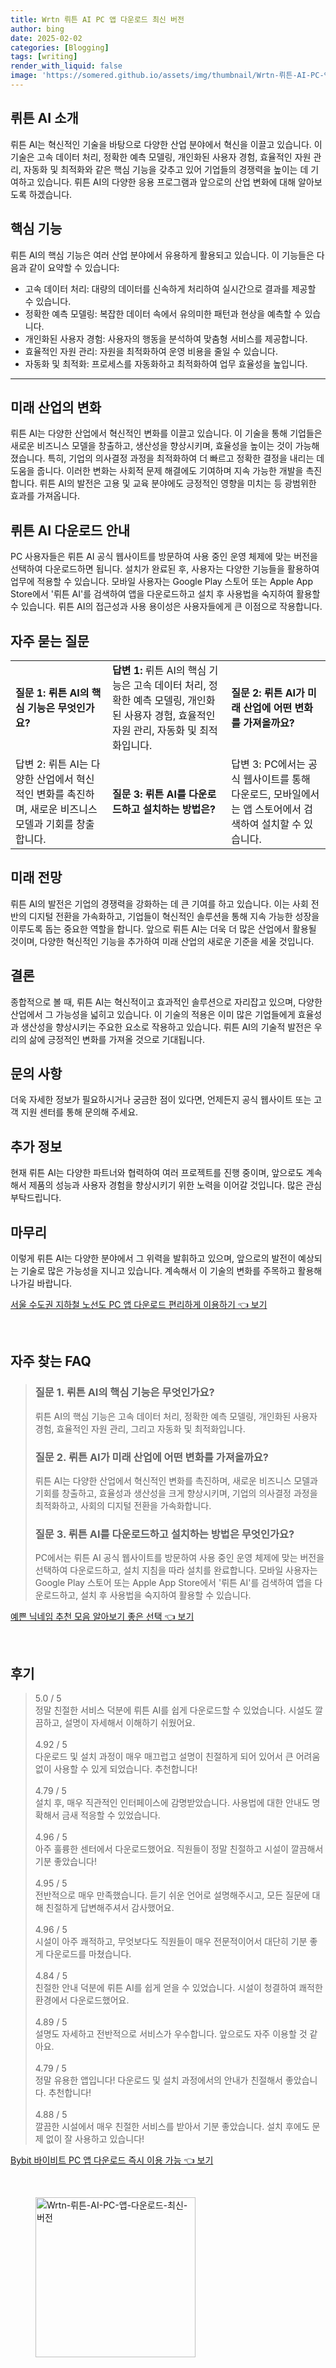 ```yaml
---
title: Wrtn 뤼튼 AI PC 앱 다운로드 최신 버전
author: bing
date: 2025-02-02
categories: [Blogging]
tags: [writing]
render_with_liquid: false
image: 'https://somered.github.io/assets/img/thumbnail/Wrtn-뤼튼-AI-PC-앱-다운로드-최신-버전.webp'
---
```



<h2 id='AI_소개'>뤼튼 AI 소개</h2>

<p>뤼튼 AI는 혁신적인 기술을 바탕으로 다양한 산업 분야에서 혁신을 이끌고 있습니다. 이 기술은 고속 데이터 처리, 정확한 예측 모델링, 개인화된 사용자 경험, 효율적인 자원 관리, 자동화 및 최적화와 같은 핵심 기능을 갖추고 있어 기업들의 경쟁력을 높이는 데 기여하고 있습니다. 뤼튼 AI의 다양한 응용 프로그램과 앞으로의 산업 변화에 대해 알아보도록 하겠습니다.</p>

<h2 id='핵심_기능'>핵심 기능</h2>

<p>뤼튼 AI의 핵심 기능은 여러 산업 분야에서 유용하게 활용되고 있습니다. 이 기능들은 다음과 같이 요약할 수 있습니다:</p>

<ul>
    <li>고속 데이터 처리: 대량의 데이터를 신속하게 처리하여 실시간으로 결과를 제공할 수 있습니다.</li>
    <li>정확한 예측 모델링: 복잡한 데이터 속에서 유의미한 패턴과 현상을 예측할 수 있습니다.</li>
    <li>개인화된 사용자 경험: 사용자의 행동을 분석하여 맞춤형 서비스를 제공합니다.</li>
    <li>효율적인 자원 관리: 자원을 최적화하여 운영 비용을 줄일 수 있습니다.</li>
    <li>자동화 및 최적화: 프로세스를 자동화하고 최적화하여 업무 효율성을 높입니다.</li>
</ul>

<hr />

<h2 id='미래_산업_변화'>미래 산업의 변화</h2>

<p>뤼튼 AI는 다양한 산업에서 혁신적인 변화를 이끌고 있습니다. 이 기술을 통해 기업들은 새로운 비즈니스 모델을 창출하고, 생산성을 향상시키며, 효율성을 높이는 것이 가능해졌습니다. 특히, 기업의 의사결정 과정을 최적화하여 더 빠르고 정확한 결정을 내리는 데 도움을 줍니다. 이러한 변화는 사회적 문제 해결에도 기여하며 지속 가능한 개발을 촉진합니다. 뤼튼 AI의 발전은 고용 및 교육 분야에도 긍정적인 영향을 미치는 등 광범위한 효과를 가져옵니다.</p>

<h2 id='다운로드_안내'>뤼튼 AI 다운로드 안내</h2>

<p>PC 사용자들은 뤼튼 AI 공식 웹사이트를 방문하여 사용 중인 운영 체제에 맞는 버전을 선택하여 다운로드하면 됩니다. 설치가 완료된 후, 사용자는 다양한 기능들을 활용하여 업무에 적용할 수 있습니다. 모바일 사용자는 Google Play 스토어 또는 Apple App Store에서 '뤼튼 AI'를 검색하여 앱을 다운로드하고 설치 후 사용법을 숙지하여 활용할 수 있습니다. 뤼튼 AI의 접근성과 사용 용이성은 사용자들에게 큰 이점으로 작용합니다.</p>

<h2 id='자주_묻는_질문'>자주 묻는 질문</h2>

<table>
    <tr>
        <td><b>질문 1: 뤼튼 AI의 핵심 기능은 무엇인가요?</b></td>
        <td><b>답변 1:</b> 뤼튼 AI의 핵심 기능은 고속 데이터 처리, 정확한 예측 모델링, 개인화된 사용자 경험, 효율적인 자원 관리, 자동화 및 최적화입니다.</td>
        <td><b>질문 2: 뤼튼 AI가 미래 산업에 어떤 변화를 가져올까요?</b></td>
    </tr>
    <tr>
        <td>답변 2: 뤼튼 AI는 다양한 산업에서 혁신적인 변화를 촉진하며, 새로운 비즈니스 모델과 기회를 창출합니다.</td>
        <td><b>질문 3: 뤼튼 AI를 다운로드하고 설치하는 방법은?</b></td>
        <td>답변 3: PC에서는 공식 웹사이트를 통해 다운로드, 모바일에서는 앱 스토어에서 검색하여 설치할 수 있습니다.</td>
    </tr>
</table>

<h2 id='미래_전망'>미래 전망</h2>

<p>뤼튼 AI의 발전은 기업의 경쟁력을 강화하는 데 큰 기여를 하고 있습니다. 이는 사회 전반의 디지털 전환을 가속화하고, 기업들이 혁신적인 솔루션을 통해 지속 가능한 성장을 이루도록 돕는 중요한 역할을 합니다. 앞으로 뤼튼 AI는 더욱 더 많은 산업에서 활용될 것이며, 다양한 혁신적인 기능을 추가하여 미래 산업의 새로운 기준을 세울 것입니다.</p>

<h2 id='결론'>결론</h2>

<p>종합적으로 볼 때, 뤼튼 AI는 혁신적이고 효과적인 솔루션으로 자리잡고 있으며, 다양한 산업에서 그 가능성을 넓히고 있습니다. 이 기술의 적용은 이미 많은 기업들에게 효율성과 생산성을 향상시키는 주요한 요소로 작용하고 있습니다. 뤼튼 AI의 기술적 발전은 우리의 삶에 긍정적인 변화를 가져올 것으로 기대됩니다.</p>

<h2 id='문의_사항'>문의 사항</h2>

<p>더욱 자세한 정보가 필요하시거나 궁금한 점이 있다면, 언제든지 공식 웹사이트 또는 고객 지원 센터를 통해 문의해 주세요.</p>

<h2 id='추가_정보'>추가 정보</h2>

<p>현재 뤼튼 AI는 다양한 파트너와 협력하여 여러 프로젝트를 진행 중이며, 앞으로도 계속해서 제품의 성능과 사용자 경험을 향상시키기 위한 노력을 이어갈 것입니다. 많은 관심 부탁드립니다.</p>

<h2 id='마무리'>마무리</h2>

<p>이렇게 뤼튼 AI는 다양한 분야에서 그 위력을 발휘하고 있으며, 앞으로의 발전이 예상되는 기술로 많은 가능성을 지니고 있습니다. 계속해서 이 기술의 변화를 주목하고 활용해 나가길 바랍니다.</p>


<p><a class="click-button" title="서울 수도권 지하철 노선도 PC 앱 다운로드 편리하게 이용하기" href="https://somered.github.io/posts/%EC%84%9C%EC%9A%B8-%EC%88%98%EB%8F%84%EA%B6%8C-%EC%A7%80%ED%95%98%EC%B2%A0-%EB%85%B8%EC%84%A0%EB%8F%84-PC-%EC%95%B1-%EB%8B%A4%EC%9A%B4%EB%A1%9C%EB%93%9C-%ED%8E%B8%EB%A6%AC%ED%95%98%EA%B2%8C-%EC%9D%B4%EC%9A%A9%ED%95%98%EA%B8%B0/" rel="dofollow">서울 수도권 지하철 노선도 PC 앱 다운로드 편리하게 이용하기 👈 보기</a></p><br>
<h2 id='자주_찾는_FAQ'>자주 찾는 FAQ</h2>
<div itemscope="" itemtype="https://schema.org/FAQPage"> 
<blockquote> 
<div itemscope="" itemprop="mainEntity" itemtype="https://schema.org/Question"> 
<h3 itemprop="name">질문 1. 뤼튼 AI의 핵심 기능은 무엇인가요?</h3> 
<div itemscope="" itemprop="acceptedAnswer" itemtype="https://schema.org/Answer"> 
<span itemprop="text"> 
<p>뤼튼 AI의 핵심 기능은 고속 데이터 처리, 정확한 예측 모델링, 개인화된 사용자 경험, 효율적인 자원 관리, 그리고 자동화 및 최적화입니다.</p> 
</span> 
</div> 
</div> 
<div itemscope="" itemprop="mainEntity" itemtype="https://schema.org/Question"> 
<h3 itemprop="name">질문 2. 뤼튼 AI가 미래 산업에 어떤 변화를 가져올까요?</h3> 
<div itemscope="" itemprop="acceptedAnswer" itemtype="https://schema.org/Answer"> 
<span itemprop="text"> 
<p>뤼튼 AI는 다양한 산업에서 혁신적인 변화를 촉진하며, 새로운 비즈니스 모델과 기회를 창출하고, 효율성과 생산성을 크게 향상시키며, 기업의 의사결정 과정을 최적화하고, 사회의 디지털 전환을 가속화합니다.</p> 
</span> 
</div> 
</div> 
<div itemscope="" itemprop="mainEntity" itemtype="https://schema.org/Question"> 
<h3 itemprop="name">질문 3. 뤼튼 AI를 다운로드하고 설치하는 방법은 무엇인가요?</h3> 
<div itemscope="" itemprop="acceptedAnswer" itemtype="https://schema.org/Answer"> 
<span itemprop="text"> 
<p>PC에서는 뤼튼 AI 공식 웹사이트를 방문하여 사용 중인 운영 체제에 맞는 버전을 선택하여 다운로드하고, 설치 지침을 따라 설치를 완료합니다. 모바일 사용자는 Google Play 스토어 또는 Apple App Store에서 '뤼튼 AI'를 검색하여 앱을 다운로드하고, 설치 후 사용법을 숙지하여 활용할 수 있습니다.</p> 
</span> 
</div> 
</div> 
</blockquote> 
</div>
<p><a class="click-button" title="예쁜 닉네임 추천 모음 알아보기 좋은 선택" href="https://somered.github.io/posts/%EC%98%88%EC%81%9C-%EB%8B%89%EB%84%A4%EC%9E%84-%EC%B6%94%EC%B2%9C-%EB%AA%A8%EC%9D%8C-%EC%95%8C%EC%95%84%EB%B3%B4%EA%B8%B0-%EC%A2%8B%EC%9D%80-%EC%84%A0%ED%83%9D/" rel="dofollow">예쁜 닉네임 추천 모음 알아보기 좋은 선택 👈 보기</a></p><br>
<h2 id='후기'>후기</h2>
<div itemscope itemtype="https://schema.org/Product">
  <blockquote>
  <div itemprop="review" itemscope itemtype="https://schema.org/Review">
      <div itemprop="reviewRating" itemscope itemtype="https://schema.org/Rating"> <span itemprop="ratingValue">5.0</span> / <span itemprop="bestRating">5</span> </div>
      <span itemprop="reviewBody">정말 친절한 서비스 덕분에 뤼튼 AI를 쉽게 다운로드할 수 있었습니다. 시설도 깔끔하고, 설명이 자세해서 이해하기 쉬웠어요.</span>
  </div>
  <br>
  <div itemprop="review" itemscope itemtype="https://schema.org/Review">
      <div itemprop="reviewRating" itemscope itemtype="https://schema.org/Rating"> <span itemprop="ratingValue">4.92</span> / <span itemprop="bestRating">5</span> </div>
      <span itemprop="reviewBody">다운로드 및 설치 과정이 매우 매끄럽고 설명이 친절하게 되어 있어서 큰 어려움 없이 사용할 수 있게 되었습니다. 추천합니다!</span>
  </div>
  <br>
  <div itemprop="review" itemscope itemtype="https://schema.org/Review">
      <div itemprop="reviewRating" itemscope itemtype="https://schema.org/Rating"> <span itemprop="ratingValue">4.79</span> / <span itemprop="bestRating">5</span> </div>
      <span itemprop="reviewBody">설치 후, 매우 직관적인 인터페이스에 감명받았습니다. 사용법에 대한 안내도 명확해서 금새 적응할 수 있었습니다.</span>
  </div>
  <br>
  <div itemprop="review" itemscope itemtype="https://schema.org/Review">
      <div itemprop="reviewRating" itemscope itemtype="https://schema.org/Rating"> <span itemprop="ratingValue">4.96</span> / <span itemprop="bestRating">5</span> </div>
      <span itemprop="reviewBody">아주 훌륭한 센터에서 다운로드했어요. 직원들이 정말 친절하고 시설이 깔끔해서 기분 좋았습니다!</span>
  </div>
  <br>
  <div itemprop="review" itemscope itemtype="https://schema.org/Review">
      <div itemprop="reviewRating" itemscope itemtype="https://schema.org/Rating"> <span itemprop="ratingValue">4.95</span> / <span itemprop="bestRating">5</span> </div>
      <span itemprop="reviewBody">전반적으로 매우 만족했습니다. 듣기 쉬운 언어로 설명해주시고, 모든 질문에 대해 친절하게 답변해주셔서 감사했어요.</span>
  </div>
  <br>
  <div itemprop="review" itemscope itemtype="https://schema.org/Review">
      <div itemprop="reviewRating" itemscope itemtype="https://schema.org/Rating"> <span itemprop="ratingValue">4.96</span> / <span itemprop="bestRating">5</span> </div>
      <span itemprop="reviewBody">시설이 아주 쾌적하고, 무엇보다도 직원들이 매우 전문적이어서 대단히 기분 좋게 다운로드를 마쳤습니다.</span>
  </div>
  <br>
  <div itemprop="review" itemscope itemtype="https://schema.org/Review">
      <div itemprop="reviewRating" itemscope itemtype="https://schema.org/Rating"> <span itemprop="ratingValue">4.84</span> / <span itemprop="bestRating">5</span> </div>
      <span itemprop="reviewBody">친절한 안내 덕분에 뤼튼 AI를 쉽게 얻을 수 있었습니다. 시설이 청결하여 쾌적한 환경에서 다운로드했어요.</span>
  </div>
  <br>
  <div itemprop="review" itemscope itemtype="https://schema.org/Review">
      <div itemprop="reviewRating" itemscope itemtype="https://schema.org/Rating"> <span itemprop="ratingValue">4.89</span> / <span itemprop="bestRating">5</span> </div>
      <span itemprop="reviewBody">설명도 자세하고 전반적으로 서비스가 우수합니다. 앞으로도 자주 이용할 것 같아요.</span>
  </div>
  <br>
  <div itemprop="review" itemscope itemtype="https://schema.org/Review">
      <div itemprop="reviewRating" itemscope itemtype="https://schema.org/Rating"> <span itemprop="ratingValue">4.79</span> / <span itemprop="bestRating">5</span> </div>
      <span itemprop="reviewBody">정말 유용한 앱입니다! 다운로드 및 설치 과정에서의 안내가 친절해서 좋았습니다. 추천합니다!</span>
  </div>
  <br>
  <div itemprop="review" itemscope itemtype="https://schema.org/Review">
      <div itemprop="reviewRating" itemscope itemtype="https://schema.org/Rating"> <span itemprop="ratingValue">4.88</span> / <span itemprop="bestRating">5</span> </div>
      <span itemprop="reviewBody">깔끔한 시설에서 매우 친절한 서비스를 받아서 기분 좋았습니다. 설치 후에도 문제 없이 잘 사용하고 있습니다!</span>
  </div>
  </blockquote>
</div>
<p><a class="click-button" title="Bybit 바이비트 PC 앱 다운로드 즉시 이용 가능" href="https://somered.github.io/posts/Bybit-%EB%B0%94%EC%9D%B4%EB%B9%84%ED%8A%B8-PC-%EC%95%B1-%EB%8B%A4%EC%9A%B4%EB%A1%9C%EB%93%9C-%EC%A6%89%EC%8B%9C-%EC%9D%B4%EC%9A%A9-%EA%B0%80%EB%8A%A5/" rel="dofollow">Bybit 바이비트 PC 앱 다운로드 즉시 이용 가능 👈 보기</a></p><br>
<figure class="image"><img src="https://somered.github.io/assets/img/thumbnail/Wrtn-뤼튼-AI-PC-앱-다운로드-최신-버전.webp" alt="Wrtn-뤼튼-AI-PC-앱-다운로드-최신-버전" width="256" height="256"></figure>